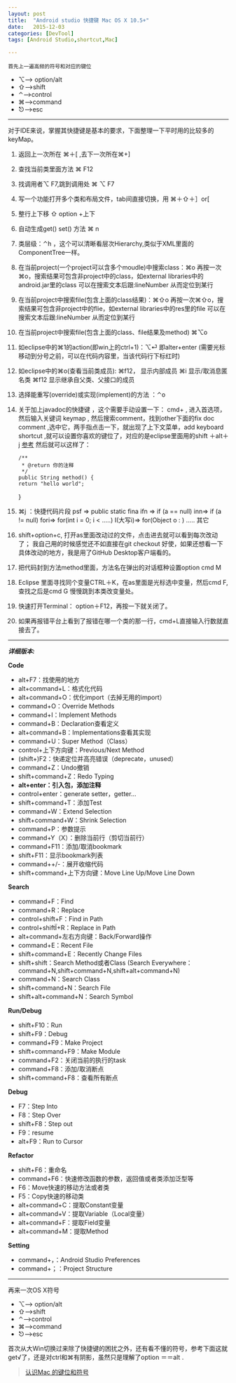```yaml
---
layout: post
title:  "Android studio 快捷键 Mac OS X 10.5+"
date:   2015-12-03 
categories: [DevTool]
tags: [Android Studio,shortcut,Mac]

---
```

    首先上一遍高频的符号和对应的键位

  - ⌥—> option/alt 
  - ⇧—>shift 
  - ⌃—>control 
  - ⌘—>command 
  - ⎋—>esc 


----------
对于IDE来说，掌握其快捷键是基本的要求，下面整理一下平时用的比较多的keyMap。

1. 返回上一次所在  ⌘＋[ ,去下一次所在⌘+]
3. 查找当前类里面方法 ⌘ F12
5. 找调用者⌥ F7,跳到调用处 ⌘ ⌥ F7 
5. 写一个功能打开多个类和布局文件，tab间直接切换，用 ⌘＋⇧＋］or[
5. 整行上下移 ⇧ option +上下 
5. 自动生成get() set() 方法 ⌘ n
6. 类层级：⌃h ，这个可以清晰看层次Hierarchy,类似于XML里面的ComponentTree一样。
8. 在当前project(一个project可以含多个moudle)中搜索class：⌘o
    再按一次⌘o，搜索结果可包含非project中的class，如external libraries中的android.jar里的class
    可以在搜索文本后跟:lineNumber   从而定位到某行
9. 在当前project中搜索file(包含上面的class结果)：⌘⇧o
    再按一次⌘⇧o，搜索结果可包含非project中的flie，如external libraries中的res里的file
    可以在搜索文本后跟:lineNumber   从而定位到某行
10. 在当前project中搜索file(包含上面的class、file结果及method) ⌘⌥o
11. 如eclipse中的⌘1的action(即win上的ctrl+1)：⌥⏎    即alter+enter (需要光标移动到分号之前，可以在代码内容里，当该代码行下标红时)
13. 如eclipse中的⌘o(查看当前类成员):     ⌘f12， 显示内部成员
      ⌘i 显示/取消息匿名类
      ⌘f12 显示继承自父类、父接口的成员
14. 选择能重写(override)或实现(implement)的方法 ：⌃o
16. 关于加上javadoc的快捷键 ，这个需要手动设置一下：
cmd+ ,  进入首选项，然后输入关键词 keymap , 然后搜索comment，找到other下面的fix doc comment ,选中它，两手指点击一下，就出现了上下文菜单，add keyboard shortcut ,就可以设置你喜欢的键位了，对应的是eclipse里面用的shift ＋alt＋ j   [参考](http://www.xuebuyuan.com/2035619.html)
然后就可以这样了：

    
        /**
         * @return 你的注释
         */
        public String method() {
        return "hello world";
    }

16. ⌘j ：快捷代码片段
      psf => public static fina 
      ifn => if (a == null)
      inn=> if (a != null)
     fori=> for(int i = 0; i < .....)
     I(大写i)=> for(Object o : ) 
    ..... 其它 
17. shift+option+c, 打开as里面改动过的文件，点击进去就可以看到每次改动了；
我自己用的时候感觉还不如直接在git checkout 好使，如果还想看一下具体改动的地方，我是用了GitHub Desktop客户端看的。
18. 把代码封到方法method里面，方法名在弹出的对话框种设置option cmd M
19. Eclipse 里面寻找同个变量CTRL＋K，在as里面是光标选中变量，然后cmd F,查找之后是cmd G 慢慢跳到本类改变量处。
20. 快速打开Terminal： option＋F12，再按一下就关闭了。
21. 如果再报错平台上看到了报错在哪一个类的那一行，cmd+L直接输入行数就直接去了。

---------- 

___详细版本:___
   
__Code__

- alt+F7：找使用的地方 
- alt+command+L：格式化代码 
- alt+command+O：优化import（去掉无用的import） 
- command+O：Override Methods 
- command+I：Implement Methods 
- command+B：Declaration查看定义 
- alt+command+B：Implementations查看其实现 
- command+U：Super Method（Class） 
- control+上下方向键：Previous/Next Method 
- (shift+)F2：快递定位并高亮错误（deprecate，unused） 
- command+Z：Undo撤销 
- shift+command+Z：Redo Typing 
- **alt+enter：引入包，添加注释**
- control+enter：generate setter，getter… 
- shift+command+T：添加Test 
- command+W：Extend Selection 
- shift+command+W：Shrink Selection 
- command+P：参数提示 
- command+Y（X）：删除当前行（剪切当前行） 
- command+F11：添加/取消bookmark 
- shift+F11：显示bookmark列表 
- command++/-：展开收缩代码 
- shift+command+上下方向键：Move Line Up/Move Line Down

__Search__

- command+F：Find 
- command+R：Replace 
- control+shift+F：Find in Path 
- control+shiftÏ+R：Replace in Path 
- alt+command+左右方向键：Back/Forward操作 
- command+E：Recent File 
- shift+command+E：Recently Change Files 
- shift+shift：Search Method或者Class (Search Everywhere：command+N,shift+command+N,shift+alt+command+N) 
- command+N：Search Class 
- shift+command+N：Search File 
- shift+alt+command+N：Search Symbol

__Run/Debug__

- shift+F10：Run 
- shift+F9：Debug 
- command+F9：Make Project 
- shift+command+F9：Make Module 
- command+F2：关闭当前的执行的task 
- command+F8：添加/取消断点 
- shift+command+F8：查看所有断点 

__Debug__

- F7：Step Into 
- F8：Step Over 
- shift+F8：Step out 
- F9：resume 
- alt+F9：Run to Cursor

__Refactor__

- shift+F6：重命名 
- command+F6：快速修改函数的参数，返回值或者类添加泛型等 
- F6：Move快速的移动方法或者类 
- F5：Copy快速的移动类 
- alt+command+C：提取Constant变量 
- alt+command+V：提取Variable（Local变量） 
- alt+command+F：提取Field变量 
- alt+command+M：提取Method

__Setting__

- command+，：Android Studio Preferences 
- command+；：Project Structure

----------
再来一次OS X符号

- ⌥—> option/alt 
- ⇧—>shift 
- ⌃—>control 
- ⌘—>command 
- ⎋—>esc 


首次从大Win切换过来除了快捷键的困扰之外，还有看不懂的符号，参考下面这就get√了，还是对ctrl和⌘有阴影，虽然只是理解了option ＝＝alt .

>  [认识Mac 的键位和符号](http://softu.cn/457)







